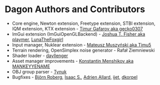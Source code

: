 # Dagon Authors and Contributors
* Core engine, Newton extension, Freetype extension, STBI extension, IQM extension, KTX extension - [Timur Gafarov aka gecko0307](https://github.com/gecko0307)
* ImGui extension (ImGuiOpenGLBackend) - [Joshua T. Fisher aka playmer](https://github.com/playmer), [LunaTheFoxgirl](https://github.com/LunaTheFoxgirl)
* Input manager, Nuklear extension - [Mateusz Muszyński aka Timu5](https://github.com/Timu5)
* Terrain rendering, OpenSimplex noise generator - Rafał Ziemniewski
* Shader loader - [dayllenger](https://github.com/dayllenger)
* Asset manager improvements - [Konstantin Menshikov aka MANKEYYENAME](https://github.com/MANKEYYENAME)
* OBJ group parser - [Tynuk](https://github.com/Tynukua)
* Bugfixes - [Björn Roberg](https://github.com/roobie), [Isaac S.](https://github.com/isaacs-dev), [Adrien Allard](https://github.com/Tichau), [ijet](https://github.com/my-ijet), [dkorpel](https://github.com/dkorpel)
